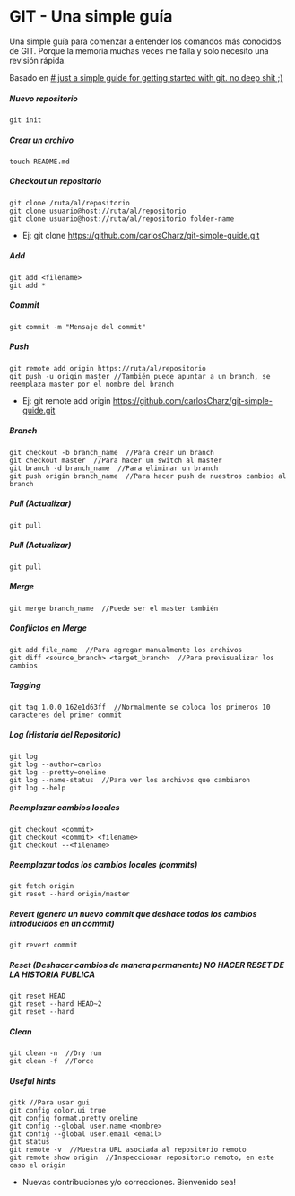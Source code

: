 GIT - Una simple guía
================

Una simple guía para comenzar a entender los comandos más conocidos de GIT. Porque la memoria muchas veces me falla y solo necesito una revisión rápida.

Basado en [# just a simple guide for getting started with git. no deep shit ;)](http://rogerdudler.github.io/git-guide/)

##### Nuevo repositorio

```git
git init
```

##### Crear un archivo

```git
touch README.md
```

##### Checkout un repositorio

```git
git clone /ruta/al/repositorio
git clone usuario@host://ruta/al/repositorio
git clone usuario@host://ruta/al/repositorio folder-name
```
* Ej: git clone https://github.com/carlosCharz/git-simple-guide.git 


##### Add

```git
git add <filename>
git add *
```

##### Commit

```git
git commit -m "Mensaje del commit"
```

##### Push

```git
git remote add origin https://ruta/al/repositorio
git push -u origin master //También puede apuntar a un branch, se reemplaza master por el nombre del branch
```
* Ej: git remote add origin https://github.com/carlosCharz/git-simple-guide.git


##### Branch

```git
git checkout -b branch_name  //Para crear un branch
git checkout master  //Para hacer un switch al master
git branch -d branch_name  //Para eliminar un branch
git push origin branch_name  //Para hacer push de nuestros cambios al branch
```

##### Pull (Actualizar)

```git
git pull
```


##### Pull (Actualizar)

```git
git pull
```


##### Merge

```git
git merge branch_name  //Puede ser el master también
```


##### Conflictos en Merge

```git
git add file_name  //Para agregar manualmente los archivos
git diff <source_branch> <target_branch>  //Para previsualizar los cambios
```


##### Tagging

```git
git tag 1.0.0 162e1d63ff  //Normalmente se coloca los primeros 10 caracteres del primer commit
```


##### Log (Historia del Repositorio)

```git
git log
git log --author=carlos
git log --pretty=oneline
git log --name-status  //Para ver los archivos que cambiaron
git log --help
```


##### Reemplazar cambios locales

```git
git checkout <commit>
git checkout <commit> <filename>
git checkout --<filename>
```


##### Reemplazar todos los cambios locales (commits)

```git
git fetch origin
git reset --hard origin/master
```


##### Revert (genera un nuevo commit que deshace todos los cambios introducidos en un commit)

```git
git revert commit
```


##### Reset (Deshacer cambios de manera permanente) NO HACER RESET DE LA HISTORIA PUBLICA

```git
git reset HEAD
git reset --hard HEAD~2
git reset --hard
```


##### Clean

```git
git clean -n  //Dry run
git clean -f  //Force
```


##### Useful hints

```git
gitk //Para usar gui
git config color.ui true
git config format.pretty oneline
git config --global user.name <nombre>
git config --global user.email <email>
git status
git remote -v  //Muestra URL asociada al repositorio remoto
git remote show origin  //Inspeccionar repositorio remoto, en este caso el origin
```



* Nuevas contribuciones y/o correcciones. Bienvenido sea!
